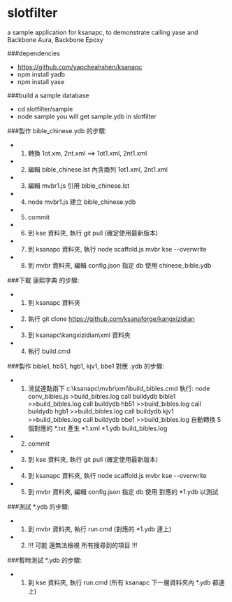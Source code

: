 slotfilter
==========

a sample application for ksanapc, to demonstrate calling yase and Backbone Aura, Backbone Epoxy

###dependencies
* https://github.com/yapcheahshen/ksanapc
* npm install yadb
* npm install yase

###build a sample database
* cd slotfilter/sample
* node sample
you will get sample.ydb in slotfilter

###製作 bible_chinese.ydb 的步驟:
* 1. 轉換 1ot.xm, 2nt.xml ==> 1ot1.xml, 2nt1.xml
* 2. 編輯 bible_chinese.lst 內含兩列 1ot1.xml, 2nt1.xml
* 3. 編輯 mvbr1.js 引用 bible_chinese.lst
* 4. node mvbr1.js 建立 bible_chinese.ydb
* 5. commit
* 6. 到 kse 資料夾, 執行 git pull (確定使用最新版本)
* 7. 到 ksanapc 資料夾, 執行 node scaffold.js mvbr kse --overwrite
* 8. 到 mvbr 資料夾, 編輯 config.json 指定 db 使用 chinese_bible.ydb

###下載 康熙字典 的步驟:
* 1. 到 ksanapc 資料夾
* 2. 執行 git clone https://github.com/ksanaforge/kangxizidian
* 3. 到 ksanapc\kangxizidian\xml 資料夾
* 4. 執行 build.cmd

###製作 bible1, hb51, hgb1, kjv1, bbe1 對應 .ydb 的步驟:
* 1. 滑鼠連點兩下 c:\ksanapc\mvbr\xml\build_bibles.cmd 執行:
		node conv_bibles.js   >build_bibles.log
		call buildydb bible1 >>build_bibles.log
		call buildydb hb51   >>build_bibles.log
		call buildydb hgb1   >>build_bibles.log
		call buildydb kjv1   >>build_bibles.log
		call buildydb bbe1   >>build_bibles.log
     自動轉換 5 個對應的 *.txt 產生 *1.xml *1.ydb build_bibles.log
* 2. commit
* 3. 到 kse 資料夾, 執行 git pull (確定使用最新版本)
* 4. 到 ksanapc 資料夾, 執行 node scaffold.js mvbr kse --overwrite
* 5. 到 mvbr 資料夾, 編輯 config.json 指定 db 使用 對應的 *1.ydb 以測試

###測試 *.ydb 的步驟:
* 1. 到 mvbr 資料夾, 執行 run.cmd (對應的 *1.ydb 連上)
* 2. !!! 可能 還無法檢視 所有搜尋到的項目 !!!

###暫時測試 *.ydb 的步驟:
* 1. 到 kse 資料夾, 執行 run.cmd (所有 ksanapc 下一層資料夾內 *.ydb 都連上)
